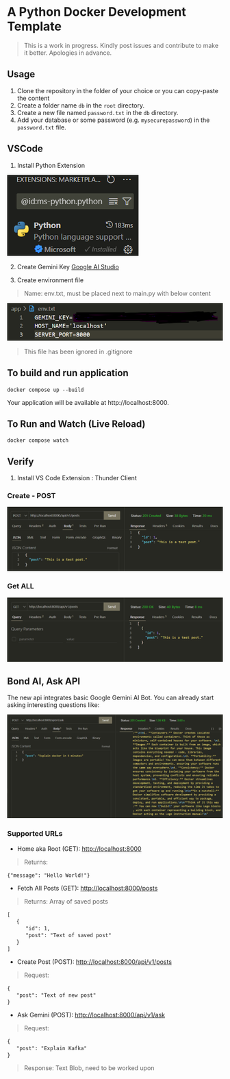 # A Python Docker Development Template

> This is a work in progress. Kindly post issues and contribute to make it better. Apologies in advance.

## Usage

1. Clone the repository in the folder of your choice or you can copy-paste the content
2. Create a folder name `db` in the `root` directory.
3. Create a new file named `password.txt` in the `db` directory.
4. Add your database or some password (e.g. `mysecurepassword`) in the `password.txt` file.

## VSCode

1. Install Python Extension

![VSCode Python Extension](https://github.com/yadavanuj/bondAI-docker-dev-tmpl/blob/main/static/vscode-ext.png?raw=true)

2. Create Gemini Key
   [Google AI Studio](https://aistudio.google.com/app/apikey)

3. Create environment file

> Name: env.txt, must be placed next to main.py with below content

![ENV](https://github.com/yadavanuj/bondAI-docker-dev-tmpl/blob/main/static/env.png?raw=true)

> This file has been ignored in .gitignore

## To build and run application

```
docker compose up --build
```

Your application will be available at http://localhost:8000.

## To Run and Watch (Live Reload)

```
docker compose watch
```

## Verify

1. Install VS Code Extension : Thunder Client

### Create - POST

![Create Post](https://github.com/yadavanuj/bondAI-docker-dev-tmpl/blob/main/static/post.png?raw=true)

### Get ALL

![Get All Posts](https://github.com/yadavanuj/bondAI-docker-dev-tmpl/blob/main/static/posts.png?raw=true)

## Bond AI, Ask API

The new api integrates basic Google Gemini AI Bot. You can already start asking interesting questions like:

![Ask API](https://github.com/yadavanuj/bondAI-docker-dev-tmpl/blob/main/static/ask.png?raw=true)

### Supported URLs

-   Home aka Root (GET): [http://localhost:8000](http://localhost:8000)

> Returns:

```
{"message": "Hello World!"}
```

-   Fetch All Posts (GET): [http://localhost:8000/posts](http://localhost:8000/posts)

> Returns: Array of saved posts

```
[
   {
      "id": 1,
      "post": "Text of saved post"
   }
]
```

-   Create Post (POST): [http://localhost:8000/api/v1/posts](http://localhost:8000/api/v1/posts)

> Request:

```
{
   "post": "Text of new post"
}
```

-   Ask Gemini (POST): [http://localhost:8000/api/v1/ask](http://localhost:8000/api/v1/ask)

> Request:

```
{
   "post": "Explain Kafka"
}
```

> Response: Text Blob, need to be worked upon
